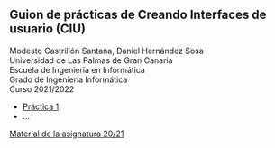 ## Guion de prácticas de Creando Interfaces de usuario (CIU)

Modesto Castrillón Santana, Daniel Hernández Sosa  
Universidad de Las Palmas de Gran Canaria  
Escuela de Ingeniería en Informática  
Grado de Ingeniería Informática  
Curso 2021/2022

<!--- OJO s://github.com/processing/p5.js-editor/blob/master/README.md p5js editor deprecated use Atom --->


- [Práctica 1](P1/README.md)
- ...



[Material de la asignatura 20/21](https://github.com/otsedom/CIU)
